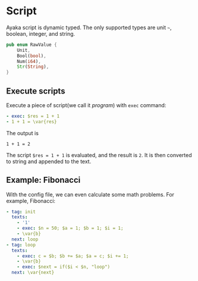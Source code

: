 # Script
Ayaka script is dynamic typed.
The only supported types are unit `~`, boolean, integer, and string.
``` rust
pub enum RawValue {
    Unit,
    Bool(bool),
    Num(i64),
    Str(String),
}
```
## Execute scripts
Execute a piece of script(we call it *program*) with `exec` command:
``` yaml
- exec: $res = 1 + 1
- 1 + 1 = \var{res}
```
The output is
``` ignore
1 + 1 = 2
```
The script `$res = 1 + 1` is evaluated, and the result is `2`.
It is then converted to string and appended to the text.

## Example: Fibonacci
With the config file, we can even calculate some math problems. For example, Fibonacci:
``` yaml
- tag: init
  texts:
    - '1'
    - exec: $n = 50; $a = 1; $b = 1; $i = 1;
    - \var{b}
  next: loop
- tag: loop
  texts:
    - exec: c = $b; $b += $a; $a = c; $i += 1;
    - \var{b}
    - exec: $next = if($i < $n, "loop")
  next: \var{next}
```

